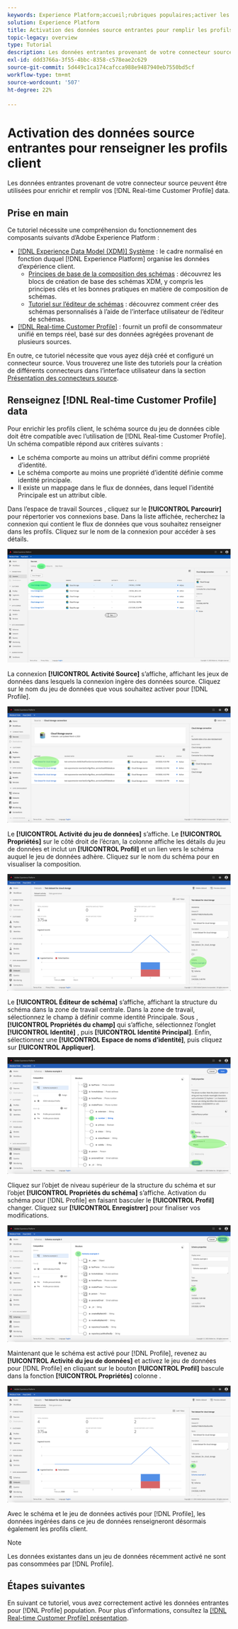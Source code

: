 ```yaml
---
keywords: Experience Platform;accueil;rubriques populaires;activer les données entrantes;remplir le profil;renseigner rtcp;profil unifié renseigné
solution: Experience Platform
title: Activation des données source entrantes pour remplir les profils client dans l’interface utilisateur
topic-legacy: overview
type: Tutorial
description: Les données entrantes provenant de votre connecteur source peuvent être utilisées pour enrichir et remplir vos données Real-time Customer Profile.
exl-id: ddd3766a-3f55-4bbc-8358-c578eae2c629
source-git-commit: 5d449c1ca174cafcca988e9487940eb7550bd5cf
workflow-type: tm+mt
source-wordcount: '507'
ht-degree: 22%

---
```


# Activation des données source entrantes pour renseigner les profils client

Les données entrantes provenant de votre connecteur source peuvent être utilisées pour enrichir et remplir vos [!DNL Real-time Customer Profile] data.

## Prise en main

Ce tutoriel nécessite une compréhension du fonctionnement des composants suivants d’Adobe Experience Platform :

- [[!DNL Experience Data Model (XDM)] Système](../../../xdm/home.md) : le cadre normalisé en fonction duquel [!DNL Experience Platform] organise les données d’expérience client.
   - [Principes de base de la composition des schémas](../../../xdm/schema/composition.md) : découvrez les blocs de création de base des schémas XDM, y compris les principes clés et les bonnes pratiques en matière de composition de schémas.
   - [Tutoriel sur l’éditeur de schémas](../../../xdm/tutorials/create-schema-ui.md) : découvrez comment créer des schémas personnalisés à l’aide de l’interface utilisateur de l’éditeur de schémas.
- [[!DNL Real-time Customer Profile]](../../../profile/home.md) : fournit un profil de consommateur unifié en temps réel, basé sur des données agrégées provenant de plusieurs sources.

En outre, ce tutoriel nécessite que vous ayez déjà créé et configuré un connecteur source.  Vous trouverez une liste des tutoriels pour la création de différents connecteurs dans l’interface utilisateur dans la section [Présentation des connecteurs source](../../home.md).

## Renseignez [!DNL Real-time Customer Profile] data

Pour enrichir les profils client, le schéma source du jeu de données cible doit être compatible avec l’utilisation de [!DNL Real-time Customer Profile]. Un schéma compatible répond aux critères suivants :

- Le schéma comporte au moins un attribut défini comme propriété d’identité.
- Le schéma comporte au moins une propriété d’identité définie comme identité principale.
- Il existe un mappage dans le flux de données, dans lequel l’identité Principale est un attribut cible.

Dans l’espace de travail Sources , cliquez sur le **[!UICONTROL Parcourir]** pour répertorier vos connexions base. Dans la liste affichée, recherchez la connexion qui contient le flux de données que vous souhaitez renseigner dans les profils. Cliquez sur le nom de la connexion pour accéder à ses détails.

![](../../images/tutorials/dataflow/cloud-storage/batch/browse.png)

La connexion **[!UICONTROL Activité Source]** s’affiche, affichant les jeux de données dans lesquels la connexion ingère des données source. Cliquez sur le nom du jeu de données que vous souhaitez activer pour [!DNL Profile].

![](../../images/tutorials/dataflow/cloud-storage/batch/dataset-dataflow.png)

Le **[!UICONTROL Activité du jeu de données]** s’affiche. Le **[!UICONTROL Propriétés]** sur le côté droit de l’écran, la colonne affiche les détails du jeu de données et inclut un **[!UICONTROL Profil]** et un lien vers le schéma auquel le jeu de données adhère. Cliquez sur le nom du schéma pour en visualiser la composition.

![](../../images/tutorials/dataflow/cloud-storage/batch/select-dataset-schema.png)

Le **[!UICONTROL Éditeur de schéma]** s’affiche, affichant la structure du schéma dans la zone de travail centrale. Dans la zone de travail, sélectionnez le champ à définir comme identité Principale. Sous , **[!UICONTROL Propriétés du champ]** qui s’affiche, sélectionnez l’onglet **[!UICONTROL Identité]** , puis **[!UICONTROL Identité Principal]**. Enfin, sélectionnez une **[!UICONTROL Espace de noms d’identité]**, puis cliquez sur **[!UICONTROL Appliquer]**.

![](../../images/tutorials/dataflow/cloud-storage/batch/set-schema-identity.png)

Cliquez sur l’objet de niveau supérieur de la structure du schéma et sur l’objet **[!UICONTROL Propriétés du schéma]** s’affiche. Activation du schéma pour [!DNL Profile] en faisant basculer le **[!UICONTROL Profil]** changer. Cliquez sur **[!UICONTROL Enregistrer]** pour finaliser vos modifications.

![](../../images/tutorials/dataflow/cloud-storage/batch/enable-profile.png)

Maintenant que le schéma est activé pour [!DNL Profile], revenez au **[!UICONTROL Activité du jeu de données]** et activez le jeu de données pour [!DNL Profile] en cliquant sur le bouton **[!UICONTROL Profil]** bascule dans la fonction **[!UICONTROL Propriétés]** colonne .

![](../../images/tutorials/dataflow/cloud-storage/batch/enable-dataset-profile.png)

Avec le schéma et le jeu de données activés pour [!DNL Profile], les données ingérées dans ce jeu de données renseigneront désormais également les profils client.

>[!NOTE]
>
>Les données existantes dans un jeu de données récemment activé ne sont pas consommées par [!DNL Profile].

## Étapes suivantes

En suivant ce tutoriel, vous avez correctement activé les données entrantes pour [!DNL Profile] population. Pour plus d’informations, consultez la [[!DNL Real-time Customer Profile] présentation](../../../profile/home.md).

